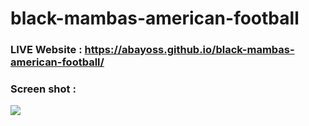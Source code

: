 # black-mambas-american-football

### LIVE Website : https://abayoss.github.io/black-mambas-american-football/ 

### Screen shot : 
![](https://i.imgur.com/9C5IdTQ.jpg)
